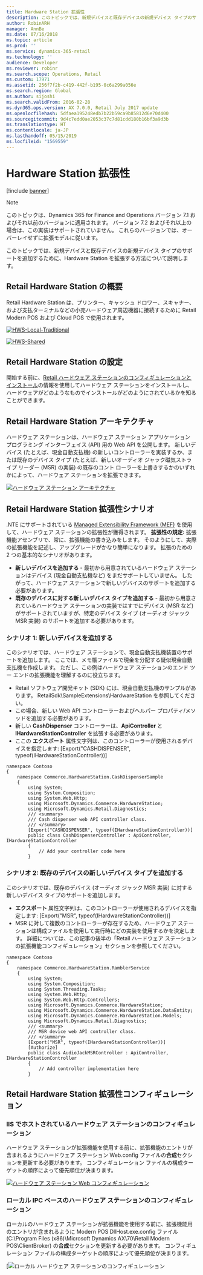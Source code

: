 ```yaml
---
title: Hardware Station 拡張性
description: このトピックでは、新規デバイスと既存デバイスの新規デバイス タイプのサポートを追加するために、Hardware Station を拡張する方法について説明します。
author: RobinARH
manager: AnnBe
ms.date: 07/16/2018
ms.topic: article
ms.prod: ''
ms.service: dynamics-365-retail
ms.technology: ''
audience: Developer
ms.reviewer: robinr
ms.search.scope: Operations, Retail
ms.custom: 17971
ms.assetid: 256f7f2b-c419-442f-b195-0c6a299a056e
ms.search.region: Global
ms.author: sijoshi
ms.search.validFrom: 2016-02-28
ms.dyn365.ops.version: AX 7.0.0, Retail July 2017 update
ms.openlocfilehash: 5dfaea195248edb7b22b59ca9b85812d6e70d400
ms.sourcegitcommit: 9d4c7edd0ae2053c37c7d81cdd180b16bf3a9d3b
ms.translationtype: HT
ms.contentlocale: ja-JP
ms.lasthandoff: 05/15/2019
ms.locfileid: "1569559"
---
```

# <a name="hardware-station-extensibility"></a>Hardware Station 拡張性

[!include [banner](../../includes/banner.md)]

> [!NOTE]
> このトピックは、Dynamics 365 for Finance and Operations バージョン 7.1 およびそれ以前のバージョンに適用されます。 バージョン 7.2 およびそれ以上の場合は、この実装はサポートされていません。 これらのバージョンでは、オーバーレイせずに拡張モデルに従います。

このトピックでは、新規デバイスと既存デバイスの新規デバイス タイプのサポートを追加するために、Hardware Station を拡張する方法について説明します。

<a name="retail-hardware-station-overview"></a>Retail Hardware Station の概要
--------------------------------

Retail Hardware Station は、プリンター、キャッシュ ドロワー、スキャナー、および支払ターミナルなどの小売ハードウェア周辺機器に接続するために Retail Modern POS および Cloud POS で使用されます。 

[![HWS-Local-Traditional](./media/hws-local-300x236.png)](./media/hws-local.png)

[![HWS-Shared](./media/hws-shared-300x224.png)](./media/hws-shared.png)

## <a name="retail-hardware-station-setup"></a>Retail Hardware Station の設定
開始する前に、[Retail ハードウェア ステーションのコンフィギュレーションとインストール](../retail-hardware-station-configuration-installation.md)の情報を使用してハードウェア ステーションをインストールし、ハードウェアがどのようなものでインストールがどのようにされているかを知ることができます。

## <a name="retail-hardware-station-architecture"></a>Retail Hardware Station アーキテクチャ
ハードウェア ステーションは、ハードウェア ステーション アプリケーション プログラミング インターフェイス (API) 用の Web API を公開します。 新しいデバイス (たとえば、現金自動支払機) の新しいコントローラーを実装するか、または既存のデバイス タイプ (たとえば、新しいオーディオ ジャック磁気ストライプ リーダー (MSR) の実装) の既存のコント ローラーを上書きするかのいずれかによって、ハードウェア ステーションを拡張できます。

[![ハードウェア ステーション アーキテクチャ](./media/hardware-station-architecture-1024x764.png)](./media/hardware-station-architecture.png)

## <a name="retail-hardware-station-extensibility-scenarios"></a>Retail Hardware Station 拡張性シナリオ
.NTE にサポートされている [Managed Extensibility Framework (MEF)](https://msdn.microsoft.com/en-us/library/dd460648(v=vs.110).aspx) を使用して、ハードウェア ステーションの拡張性が獲得されます。 **拡張性の規定:** 拡張機能アセンブリで、常に、拡張機能の書き込みをします。 そのようにして、実際の拡張機能を記述し、アップグレードがかなり簡単になります。 拡張のための 2 つの基本的なシナリオがあります。

-   **新しいデバイスを追加する** - 最初から用意されているハードウェア ステーションはデバイス (現金自動支払機など) をまだサポートしていません。 したがって、ハードウェア ステーションで新しいデバイスのサポートを追加する必要があります。
-   **既存のデバイスに対する新しいデバイス タイプを追加する** - 最初から用意されているハードウェア ステーションの実装ではすでにデバイス (MSR など) がサポートされていますが、特定のデバイス タイプ (オーディオ ジャック MSR 実装) のサポートを追加する必要があります。

### <a name="scenario-1-adding-a-new-device"></a>シナリオ 1: 新しいデバイスを追加する

このシナリオでは、ハードウェア ステーションで、現金自動支払機装置のサポートを追加します。 ここでは、メモ帳ファイルで現金を分配する疑似現金自動支払機を作成します。 ただし、この例はハードウェア ステーションのエンド ツー エンドの拡張機能を理解するのに役立ちます。

-   Retail ソフトウェア開発キット (SDK) には、現金自動支払機のサンプルがあります。 RetailSdk\\SampleExtensions\\HardwareStation を参照してください。
-   この場合、新しい Web API コントローラーおよびヘルパー プロパティ/メソッドを追加する必要があります。
-   新しい **CashDispenser** コントローラーは、**ApiController** と **IHardwareStationController** を拡張する必要があります。
-   ここの **エクスポート** 属性文字列は、このコントローラーが使用されるデバイスを指定します: \[Export("CASHDISPENSER", typeof(IHardwareStationController))\]

<!-- -->

    namespace Contoso
    {
        namespace Commerce.HardwareStation.CashDispenserSample
        {
            using System;
            using System.Composition;
            using System.Web.Http;
            using Microsoft.Dynamics.Commerce.HardwareStation;
            using Microsoft.Dynamics.Retail.Diagnostics;
            /// <summary>
            /// Cash dispenser web API controller class.
            /// </summary>
            [Export("CASHDISPENSER", typeof(IHardwareStationController))]
            public class CashDispenserController : ApiController, IHardwareStationController
            { 
                // Add your controller code here
            }

### <a name="scenario-2-adding-a-new-device-type-for-an-existing-device"></a>シナリオ 2: 既存のデバイスの新しいデバイス タイプを追加する

このシナリオでは、既存のデバイス (オーディオ ジャック MSR 実装) に対する新しいデバイス タイプのサポートを追加します。

-   **エクスポート** 属性文字列は、このコントローラーが使用されるデバイスを指定します: \[Export("MSR", typeof(IHardwareStationController))\]
-   MSR に対して複数のコントローラーが存在するため、ハードウェア ステーションは構成ファイルを使用して実行時にどの実装を使用するかを決定します。 詳細については、この記事の後半の「Retail ハードウェア ステーションの拡張機能コンフィギュレーション」セクションを参照してください。

<!-- -->

    namespace Contoso
    {
        namespace Commerce.HardwareStation.RamblerService
        {
            using System;
            using System.Composition;
            using System.Threading.Tasks;
            using System.Web.Http;
            using System.Web.Http.Controllers;
            using Microsoft.Dynamics.Commerce.HardwareStation;
            using Microsoft.Dynamics.Commerce.HardwareStation.DataEntity;
            using Microsoft.Dynamics.Commerce.HardwareStation.Models;
            using Microsoft.Dynamics.Retail.Diagnostics;
            /// <summary>
            /// MSR device web API controller class.
            /// </summary>
            [Export("MSR", typeof(IHardwareStationController))]
            [Authorize]
            public class AudioJackMSRController : ApiController, IHardwareStationController
            {
                // Add controller implementation here
            }

## <a name="retail-hardware-station-extensibility-configuration"></a>Retail Hardware Station 拡張性コンフィギュレーション
### <a name="configuration-for-iis-hosted-hardware-station"></a>IIS でホストされているハードウェア ステーションのコンフィギュレーション

ハードウェア ステーションが拡張機能を使用する前に、拡張機能のエントリが含まれるようにハードウェア ステーション Web.config ファイルの**合成**セクションを更新する必要があります。 コンフィギュレーション ファイルの構成ターゲットの順序によって優先順位が決まります。 

[![ハードウェア ステーション Web コンフィギュレーション](./media/hws-webconfig.png)](./media/hws-webconfig.png)

### <a name="configuration-for-local-ipc-based-hardware-station"></a>ローカル IPC ベースのハードウェア ステーションのコンフィギュレーション

ローカルのハードウェア ステーションが拡張機能を使用する前に、拡張機能用のエントリが含まれるように Modern POS DllHost.exe.config ファイル (C:\\Program Files (x86)\\Microsoft Dynamics AX\\70\\Retail Modern POS\\ClientBroker) の**合成**セクションを更新する必要があります。 コンフィギュレーション ファイルの構成ターゲットの順序によって優先順位が決まります。

[![ローカル ハードウェア ステーションのコンフィギュレーション](./media/hws-dll-host-local-config.png)




